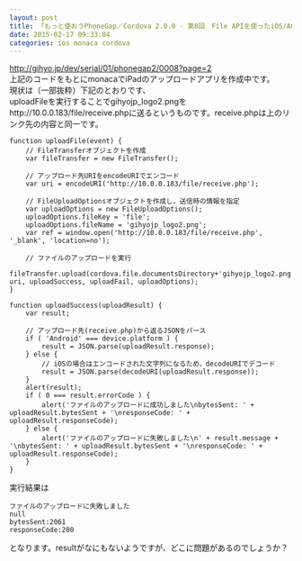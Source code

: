 ```yaml
---
layout: post
title: 「もっと使おうPhoneGap／Cordova 2.0.0 - 第8回　File APIを使ったiOS/Androidアプリケーション作成［その5］」 のサンプルで、アップロードができない
date: 2015-02-17 09:33:04
categories: ios monaca cordova
---
```

<p><a href="http://gihyo.jp/dev/serial/01/phonegap2/0008?page=2" rel="nofollow">http://gihyo.jp/dev/serial/01/phonegap2/0008?page=2</a><br>
上記のコードをもとにmonacaでiPadのアップロードアプリを作成中です。<br>
現状は（一部抜粋）下記のとおりです、<br>
uploadFileを実行することでgihyojp_logo2.pngをhttp://10.0.0.183/file/receive.phpに送るというものです。receive.phpは上のリンク先の内容と同一です。</p>

<pre><code>function uploadFile(event) {
    // FileTransferオブジェクトを作成
    var fileTransfer = new FileTransfer();

    // アップロード先URIをencodeURIでエンコード
    var uri = encodeURI('http://10.0.0.183/file/receive.php');

    // FileUploadOptionsオブジェクトを作成し，送信時の情報を指定
    var uploadOptions = new FileUploadOptions();
    uploadOptions.fileKey = 'file';
    uploadOptions.fileName = 'gihyojp_logo2.png';
    var ref = window.open('http://10.0.0.183/file/receive.php', '_blank', 'location=no');

    // ファイルのアップロードを実行
    fileTransfer.upload(cordova.file.documentsDirectory+'gihyojp_logo2.png', uri, uploadSuccess, uploadFail, uploadOptions);
}

function uploadSuccess(uploadResult) {
    var result;

    // アップロード先(receive.php)から返るJSONをパース
    if ( 'Android' === device.platform ) {
        result = JSON.parse(uploadResult.response);
    } else { 
        // iOSの場合はエンコードされた文字列になるため，decodeURIでデコード
        result = JSON.parse(decodeURI(uploadResult.response));
    }
    alert(result);
    if ( 0 === result.errorCode ) {
        alert('ファイルのアップロードに成功しました\nbytesSent: ' + uploadResult.bytesSent + '\nresponseCode: ' + uploadResult.responseCode);
    } else {
        alert('ファイルのアップロードに失敗しました\n' + result.message + '\nbytesSent: ' + uploadResult.bytesSent + '\nresponseCode: ' + uploadResult.responseCode);
    }
}
</code></pre>

<p>実行結果は</p>

<pre><code>ファイルのアップロードに失敗しました      
null        
bytesSent:2061
responseCode:200
</code></pre>

<p>となります。resultがなにもないようですが、どこに問題があるのでしょうか？</p>
